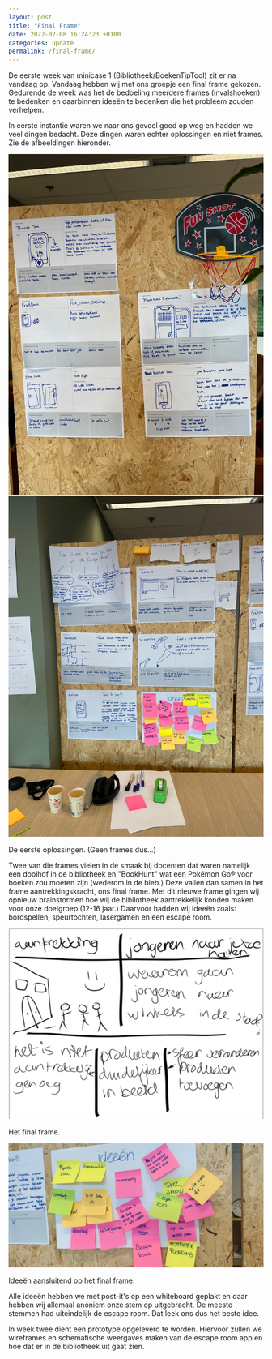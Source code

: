 ```yaml
---
layout: post
title: "Final Frame"
date: 2022-02-08 16:24:23 +0100
categories: update
permalink: /final-frame/
---
```


De eerste week van minicase 1 (Bibliotheek/BoekenTipTool) zit er na vandaag op. Vandaag hebben wij met ons groepje een final frame gekozen. Gedurende de week was het de bedoeling meerdere frames (invalshoeken) te bedenken en daarbinnen ideeën te bedenken die het probleem zouden verhelpen.

In eerste instantie waren we naar ons gevoel goed op weg en hadden we veel dingen bedacht. Deze dingen waren echter oplossingen en niet frames. Zie de afbeeldingen hieronder.

<div>
	<img src="/assets/img/oplossingen1.png" alt="Onze eerste ideeën (1/2)" />
	<img src="/assets/img/oplossingen2.png" alt="Onze eerste ideeën (2/2)" />
	<p class="image-description">De eerste oplossingen. (Geen frames dus...)</p>
</div>

Twee van die frames vielen in de smaak bij docenten dat waren namelijk een doolhof in de bibliotheek en "BookHunt" wat een Pokémon Go® voor boeken zou moeten zijn (wederom in de bieb.) Deze vallen dan samen in het frame aantrekkingskracht, ons final frame. Met dit nieuwe frame gingen wij opnieuw brainstormen hoe wij de bibliotheek aantrekkelijk konden maken voor onze doelgroep (12-16 jaar.) Daarvoor hadden wij ideeën zoals: bordspellen, speurtochten, lasergamen en een escape room.

<div>
	<img src="/assets/img/finalframe.png" alt="Ideeën" />
	<p class="image-description">Het final frame.</p>
</div>

<div>
	<img src="/assets/img/finalframe-ideeen.png" alt="Ideeën" />
	<p class="image-description">Ideeën aansluitend op het final frame.</p>
</div>

Alle ideeën hebben we met post-it's op een whiteboard geplakt en daar hebben wij allemaal anoniem onze stem op uitgebracht. De meeste stemmen had uiteindelijk de escape room. Dat leek ons dus het beste idee.

In week twee dient een prototype opgeleverd te worden. Hiervoor zullen we wireframes en schematische weergaves maken van de escape room app en hoe dat er in de bibliotheek uit gaat zien.
